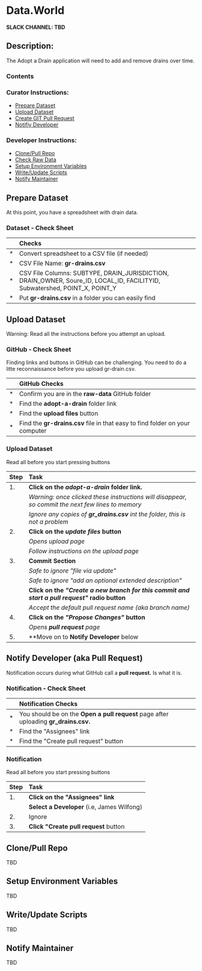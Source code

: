 # Data.World
**SLACK CHANNEL: TBD**
## Description:
The Adopt a Drain application will need to add and remove drains over time. 

### Contents 
### Curator Instructions:
* [Prepare Dataset](#prepare-dataset)
* [Upload Dataset](#upload-dataset)
* [Create GIT Pull Request](#pull-request)
* [Notifiy Developer](#notify-developer)

### Developer Instructions:
* [Clone/Pull Repo](#clone-repo)
* [Check Raw Data](#check-raw-data)
* [Setup Environment Variables](#env-variables)
* [Write/Update Scripts](#scripting)
* [Notify Maintainer](#notify-maintainer)

## <a id="prepare-dataset">Prepare Dataset</a>
At this point, you have a spreadsheet with drain data.
    
### Dataset - Check Sheet

|    | Checks |
| :- | :- |
| * | Convert spreadsheet to a CSV file (if needed)  |
| * | CSV File Name: **gr-drains.csv**  |
| * | CSV File Columns: SUBTYPE, DRAIN_JURISDICTION, DRAIN_OWNER, Soure_ID, LOCAL_ID, FACILITYID, Subwatershed, POINT_X, POINT_Y  |
| * | Put **gr-drains.csv** in a folder you can easily find |
    
## <a id="upload-dataset">Upload Dataset</a>
Warning: Read all the instructions before you attempt an upload. 

### GitHub - Check Sheet 
 Finding links and buttons in GitHub can be challenging.  You need to do a litte reconnaissance before you upload gr-drain.csv. 
 
|    | GitHub Checks |
| :- | :- |
| * |  Confirm you are in the **raw-data** GitHub folder   |
| * |  Find the **adopt-a-drain** folder link  |
| * |  Find the **upload files** button  |
| * |  Find the **gr-drains.csv** file in that easy to find folder on your computer  |

### Upload Dataset
Read all before you start pressing buttons

| Step |  Task |
| :- | :- |
| 1. | **Click on the _adopt-a-drain_ folder link.**  |
|   | _Warning: once clicked these instructions will disappear, so commit the next few lines to memory_ |
|   | _Ignore any copies of **gr_drains.csv** int the folder, this is not a problem_ |
| 2. | **Click on the _update files_ button**  |
|   | _Opens upload page_ |
|   | _Follow instructions on the upload page_ |
| 3. | **Commit Section** |
|   | _Safe to ignore "file via update"_   |
|   | _Safe to ignore "add an optional extended description"_   |
|   | **Click on the _"Create a new branch for this commit and start a pull request"_ radio button** |
|   | _Accept the default pull request name (aka branch name)_
| 4. | **Click on the _"Propose Changes"_ button** |
|   | _Opens **pull request** page_ |
| 5. | **Move on to **Notify Developer** below|


## <a id="notify-developer">Notify Developer (aka Pull Request)</a>
Notification occurs during what GitHub call a **pull request.**  Is what it is.  

### Notification - Check Sheet

|    | Notification Checks |
| :- | :- |
| * | You should be on the **Open a pull request** page after uploading **gr_drains.csv.**  |
| * |  Find the "Assignees" link  |
| * |  Find the "Create pull request" button |

### Notification 
Read all before you start pressing buttons

| Step |  Task |
| :- | :- |
| 1. | **Click on the "Assignees" link** |
|   | **Select a Developer** (i.e, James Wilfong) |
| 2. | Ignore
| 3. | **Click "Create pull request** button |


## <a id="clone-repo">Clone/Pull Repo</a>
TBD

## <a id="env-variables">Setup Environment Variables</a>
TBD

## <a id="scripting">Write/Update Scripts</a>
TBD

## <a id="notify-maintainer">Notify Maintainer</a>
TBD
